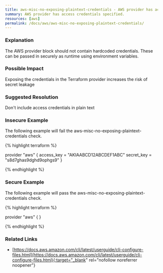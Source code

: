 ```yaml
---
title: aws-misc-no-exposing-plaintext-credentials - AWS provider has access credentials specified.
summary: AWS provider has access credentials specified. 
resources: [aws] 
permalink: /docs/aws/aws-misc-no-exposing-plaintext-credentials/
---
```

### Explanation


The AWS provider block should not contain hardcoded credentials. These can be passed in securely as runtime using environment variables.


### Possible Impact
Exposing the credentials in the Terraform provider increases the risk of secret leakage

### Suggested Resolution
Don't include access credentials in plain text


### Insecure Example

The following example will fail the aws-misc-no-exposing-plaintext-credentials check.

{% highlight terraform %}

provider "aws" {
  access_key = "AKIAABCD12ABCDEF1ABC"
  secret_key = "s8d7ghas9dghd9ophgs9"
}

{% endhighlight %}



### Secure Example

The following example will pass the aws-misc-no-exposing-plaintext-credentials check.

{% highlight terraform %}

provider "aws" {
}

{% endhighlight %}



### Related Links


- [https://docs.aws.amazon.com/cli/latest/userguide/cli-configure-files.html](https://docs.aws.amazon.com/cli/latest/userguide/cli-configure-files.html){:target="_blank" rel="nofollow noreferrer noopener"}


